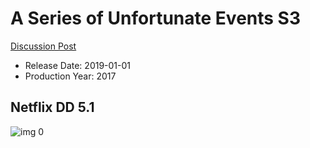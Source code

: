 # A Series of Unfortunate Events S3

[Discussion Post](https://www.avsforum.com/threads/bass-eq-for-filtered-movies.2995212/post-59503994)

* Release Date: 2019-01-01
* Production Year: 2017

## Netflix DD 5.1

![img 0](https://i.imgur.com/59e2zEF.jpg)

